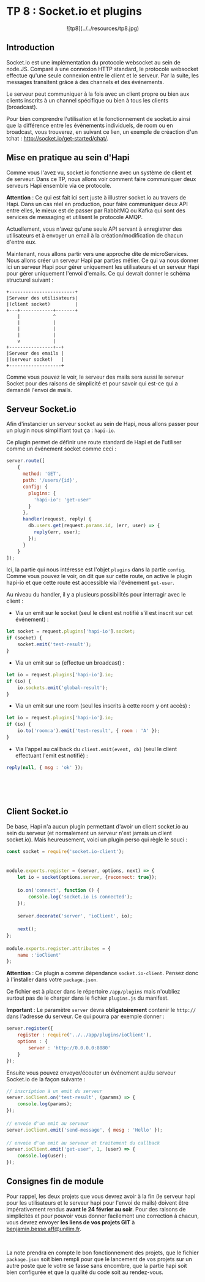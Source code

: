 # TP 8 : Socket.io et plugins

<center>
![tp8](../../resources/tp8.jpg)
</center>

## Introduction

Socket.io est une implémentation du protocole websocket au sein de node.JS.
Comparé à une connexion HTTP standard, le protocole websocket effectue qu'une seule connexion entre le client et le serveur.
Par la suite, les messages transitent grâce à des channels et des événements.

Le serveur peut communiquer à la fois avec un client propre ou bien aux clients inscrits à un channel spécifique ou bien à tous les clients (broadcast).

Pour bien comprendre l'utilisation et le fonctionnement de socket.io ainsi que la différence entre les événements individuels, de room ou en broadcast, vous trouverez, en suivant ce lien, un exemple de créaction d'un tchat : http://socket.io/get-started/chat/.

## Mise en pratique au sein d'Hapi

Comme vous l'avez vu, socket.io fonctionne avec un système de client et de serveur. Dans ce TP, nous allons voir comment faire communiquer deux serveurs Hapi ensemble via ce protocole.

**Attention** : Ce qui est fait ici sert juste à illustrer socket.io au travers de Hapi. Dans un cas réel en production, pour faire communiquer deux API entre elles, le mieux est de passer par RabbitMQ ou Kafka qui sont des services de messaging et utilisent le protocole AMQP.

Actuellement, vous n'avez qu'une seule API servant à enregistrer des utilisateurs et à envoyer un email à la création/modification de chacun d'entre eux.

Maintenant, nous allons partir vers une approche dite de microServices. Nous allons créer un serveur Hapi par parties métier. Ce qui va nous donner ici un serveur Hapi pour gérer uniquement les utilisateurs et un serveur Hapi pour gérer uniquement l'envoi d'emails. Ce qui devrait donner le schéma structurel suivant :

```
+------------------------+
|Serveur des utilisateurs|
|(client socket)         |
+---+------------+-------+
    |            ^
    |            |
    |            |
    |            |
    v            |
+----------------+--+
|Serveur des emails |
|(serveur socket)   |
+-------------------+
```

Comme vous pouvez le voir, le serveur des mails sera aussi le serveur Socket pour des raisons de simplicité et pour savoir qui est-ce qui a demandé l'envoi de mails.

## Serveur Socket.io

Afin d'instancier un serveur socket au sein de Hapi, nous allons passer pour un plugin nous simplifiant tout ça : `hapi-io`.

Ce plugin permet de définir une route standard de Hapi et de l'utiliser comme un événement socket comme ceci :

```javascript
server.route([
    {
      method: 'GET',
      path: '/users/{id}',
      config: {
        plugins: {
          'hapi-io': 'get-user'
        }
      },
      handler(request, reply) {
        db.users.get(request.params.id, (err, user) => {
          reply(err, user);
        });
      }
    }
]);
```

Ici, la partie qui nous intéresse est l'objet `plugins` dans la partie `config`. Comme vous pouvez le voir, on dit que sur cette route, on active le plugin hapi-io et que cette route est accessible via l'événement `get-user`.

Au niveau du handler, il y a plusieurs possibilités pour interragir avec le client :

+ Via un emit sur le socket (seul le client est notifié s'il est inscrit sur cet événement) :
```javascript
let socket = request.plugins['hapi-io'].socket;
if (socket) {
    socket.emit('test-result');
}
```
+ Via un emit sur `io` (effectue un broadcast) :
```javascript
let io = request.plugins['hapi-io'].io;
if (io) {
    io.sockets.emit('global-result');
}
```
+ Via un emit sur une room (seul les inscrits à cette room y ont accès) :
```javascript
let io = request.plugins['hapi-io'].io;
if (io) {
    io.to('room:a').emit('test-result', { room : 'A' });
}
```
+ Via l'appel au callback du `client.emit(event, cb)` (seul le client effectuant l'emit est notifié) :
```javascript
reply(null, { msg : 'ok' });
```

<br>
<br>
<br>

## Client Socket.io

De base, Hapi n'a aucun plugin permettant d'avoir un client socket.io au sein du serveur (et normalement un serveur n'est jamais un client socket.io). Mais heureusement, voici un plugin perso qui règle le souci :

```javascript
const socket = require('socket.io-client');


module.exports.register = (server, options, next) => {
    let io = socket(options.server, {reconnect: true});

    io.on('connect', function () {
        console.log('socket.io is connected');
    });

    server.decorate('server', 'ioClient', io);

    next();
};

module.exports.register.attributes = {
    name :'ioClient'
};
```

**Attention** : Ce plugin a comme dépendance `socket.io-client`. Pensez donc à l'installer dans votre `package.json`.

Ce fichier est à placer dans le répertoire `/app/plugins` mais n'oubliez surtout pas de le charger dans le fichier `plugins.js` du manifest.

**Important** : Le paramètre `server` devra **obligatoirement** contenir le `http://` dans l'adresse du serveur. Ce qui pourra par exemple donner :

```javascript
server.register({
    register : require('../../app/plugins/ioClient'),
    options : {
        server : 'http://0.0.0.0:8080'
    }
});
```

Ensuite vous pouvez envoyer/écouter un événement au/du serveur Socket.io de la façon suivante :

```javascript
// inscription à un emit du serveur
server.ioClient.on('test-result', (params) => {
    console.log(params);
});

// envoie d'un emit au serveur
server.ioClient.emit('send-message', { mesg : 'Hello' });

// envoie d'un emit au serveur et traitement du callback
server.ioClient.emit('get-user', 1, (user) => {
    console.log(user);
});
```

## Consignes fin de module

Pour rappel, les deux projets que vous devrez avoir à la fin (le serveur hapi pour les utilisateurs et le serveur hapi pour l'envoi de mails) doivent être impérativement rendus **avant le 24 février au soir**. Pour des raisons de simplicités et pour pouvoir vous donner facilement une correction à chacun, vous devrez envoyer **les liens de vos projets GIT** à benjamin.besse.aff@unilim.fr.

<br>

La note prendra en compte le bon fonctionnement des projets, que le fichier `package.json` soit bien rempli pour que le lancement de vos projets sur un autre poste que le votre se fasse sans encombre, que la partie hapi soit bien configurée et que la qualité du code soit au rendez-vous.
